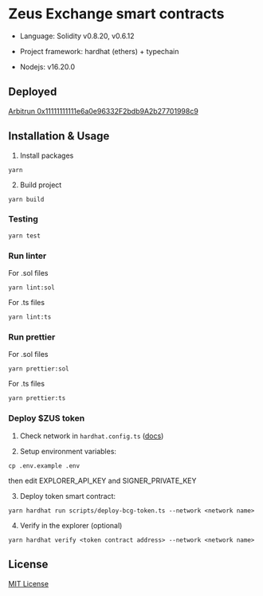 # Zeus Exchange smart contracts

- Language: Solidity v0.8.20, v0.6.12

- Project framework: hardhat (ethers) + typechain

- Nodejs: v16.20.0

## Deployed

[Arbitrun 0x11111111111e6a0e96332F2bdb9A2b27701998c9](https://arbiscan.io/token/0x11111111111e6a0e96332F2bdb9A2b27701998c9)

## Installation & Usage

1. Install packages
```
yarn
```

2. Build project
```
yarn build
```

### Testing

```
yarn test
```

### Run linter

For .sol files
```
yarn lint:sol
```

For .ts files
```
yarn lint:ts
```

### Run prettier

For .sol files
```
yarn prettier:sol
```

For .ts files
```
yarn prettier:ts
```

### Deploy $ZUS token

1. Check network in ```hardhat.config.ts``` ([docs](https://hardhat.org/config/))

2. Setup environment variables:
```
cp .env.example .env
```

then edit EXPLORER_API_KEY and SIGNER_PRIVATE_KEY

3. Deploy token smart contract:
```
yarn hardhat run scripts/deploy-bcg-token.ts --network <network name>
```

4. Verify in the explorer (optional)
```
yarn hardhat verify <token contract address> --network <network name>
```


## License

[MIT License](./LICENSE)